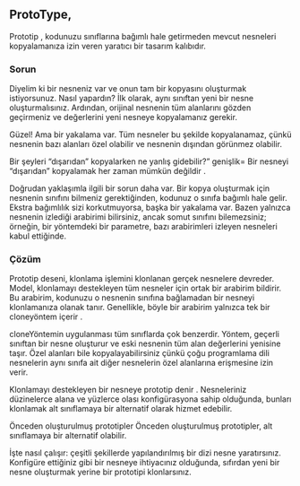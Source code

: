 ## ProtoType,
Prototip , kodunuzu sınıflarına bağımlı hale getirmeden mevcut nesneleri kopyalamanıza izin veren yaratıcı bir tasarım kalıbıdır.

### Sorun
Diyelim ki bir nesneniz var ve onun tam bir kopyasını oluşturmak istiyorsunuz. Nasıl yapardın? İlk olarak, aynı sınıftan yeni bir nesne oluşturmalısınız. Ardından, orijinal nesnenin tüm alanlarını gözden geçirmeniz ve değerlerini yeni nesneye kopyalamanız gerekir.

Güzel! Ama bir yakalama var. Tüm nesneler bu şekilde kopyalanamaz, çünkü nesnenin bazı alanları özel olabilir ve nesnenin dışından görünmez olabilir.

Bir şeyleri “dışarıdan” kopyalarken ne yanlış gidebilir?”  genişlik=
Bir nesneyi “dışarıdan” kopyalamak her zaman mümkün değildir .

Doğrudan yaklaşımla ilgili bir sorun daha var. Bir kopya oluşturmak için nesnenin sınıfını bilmeniz gerektiğinden, kodunuz o sınıfa bağımlı hale gelir. Ekstra bağımlılık sizi korkutmuyorsa, başka bir yakalama var. Bazen yalnızca nesnenin izlediği arabirimi bilirsiniz, ancak somut sınıfını bilemezsiniz; örneğin, bir yöntemdeki bir parametre, bazı arabirimleri izleyen nesneleri kabul ettiğinde.

### Çözüm
Prototip deseni, klonlama işlemini klonlanan gerçek nesnelere devreder. Model, klonlamayı destekleyen tüm nesneler için ortak bir arabirim bildirir. Bu arabirim, kodunuzu o nesnenin sınıfına bağlamadan bir nesneyi klonlamanıza olanak tanır. Genellikle, böyle bir arabirim yalnızca tek bir cloneyöntem içerir .

cloneYöntemin uygulanması tüm sınıflarda çok benzerdir. Yöntem, geçerli sınıftan bir nesne oluşturur ve eski nesnenin tüm alan değerlerini yenisine taşır. Özel alanları bile kopyalayabilirsiniz çünkü çoğu programlama dili nesnelerin aynı sınıfa ait diğer nesnelerin özel alanlarına erişmesine izin verir.

Klonlamayı destekleyen bir nesneye prototip denir . Nesneleriniz düzinelerce alana ve yüzlerce olası konfigürasyona sahip olduğunda, bunları klonlamak alt sınıflamaya bir alternatif olarak hizmet edebilir.

Önceden oluşturulmuş prototipler
Önceden oluşturulmuş prototipler, alt sınıflamaya bir alternatif olabilir.

İşte nasıl çalışır: çeşitli şekillerde yapılandırılmış bir dizi nesne yaratırsınız. Konfigüre ettiğiniz gibi bir nesneye ihtiyacınız olduğunda, sıfırdan yeni bir nesne oluşturmak yerine bir prototipi klonlarsınız.